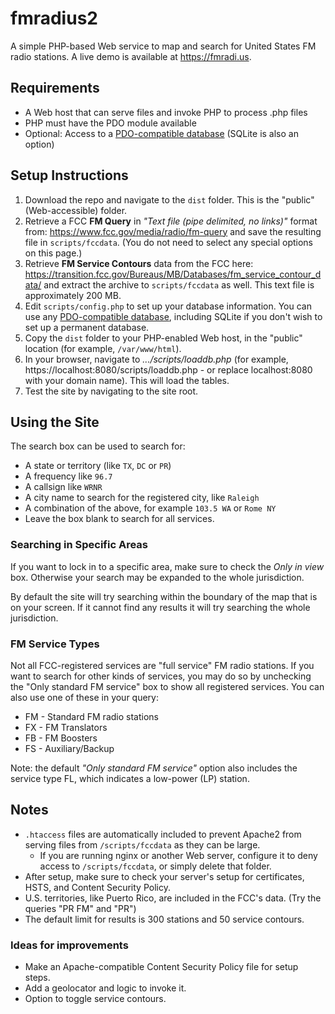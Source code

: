 # fmradius2
A simple PHP-based Web service to map and search for United States FM radio stations.  A live demo is available at https://fmradi.us.

## Requirements
* A Web host that can serve files and invoke PHP to process .php files
* PHP must have the PDO module available
* Optional: Access to a [PDO-compatible database](https://www.php.net/manual/en/pdo.drivers.php) (SQLite is also an option)

## Setup Instructions
1. Download the repo and navigate to the `dist` folder.  This is the "public" (Web-accessible) folder.
2. Retrieve a FCC **FM Query** in *"Text file (pipe delimited, no links)"* format from: https://www.fcc.gov/media/radio/fm-query and save the resulting file in `scripts/fccdata`.  (You do not need to select any special options on this page.)
3. Retrieve **FM Service Contours** data from the FCC here: https://transition.fcc.gov/Bureaus/MB/Databases/fm_service_contour_data/ and extract the archive to `scripts/fccdata` as well.  This text file is approximately 200 MB.
4. Edit `scripts/config.php` to set up your database information.  You can use any [PDO-compatible database](https://www.php.net/manual/en/pdo.drivers.php), including SQLite if you don't wish to set up a permanent database.
5. Copy the `dist` folder to your PHP-enabled Web host, in the "public" location (for example, `/var/www/html`).
6. In your browser, navigate to *.../scripts/loaddb.php* (for example, https://localhost:8080/scripts/loaddb.php - or replace localhost:8080 with your domain name).  This will load the tables.
7. Test the site by navigating to the site root.

## Using the Site
The search box can be used to search for:
* A state or territory (like `TX`, `DC` or `PR`)
* A frequency like `96.7`
* A callsign like `WRNR`
* A city name to search for the registered city, like `Raleigh`
* A combination of the above, for example `103.5 WA` or `Rome NY`
* Leave the box blank to search for all services.

### Searching in Specific Areas
If you want to lock in to a specific area, make sure to check the *Only in view* box.  Otherwise your search may be expanded to the whole jurisdiction.

By default the site will try searching within the boundary of the map that is on your screen.  If it cannot find any results it will try searching the whole jurisdiction.

### FM Service Types
Not all FCC-registered services are "full service" FM radio stations.  If you want to search for other kinds of services, you may do so by unchecking the "Only standard FM service" box to show all registered services.  You can also use one of these in your query:
* FM - Standard FM radio stations
* FX - FM Translators
* FB - FM Boosters
* FS - Auxiliary/Backup

Note: the default *"Only standard FM service"* option also includes the service type FL, which indicates a low-power (LP) station.

## Notes
* `.htaccess` files are automatically included to prevent Apache2 from serving files from `/scripts/fccdata` as they can be large.
  * If you are running nginx or another Web server, configure it to deny access to `/scripts/fccdata`, or simply delete that folder.
* After setup, make sure to check your server's setup for certificates, HSTS, and Content Security Policy.
* U.S. territories, like Puerto Rico, are included in the FCC's data.  (Try the queries "PR FM" and "PR")
* The default limit for results is 300 stations and 50 service contours.

### Ideas for improvements
* Make an Apache-compatible Content Security Policy file for setup steps.
* Add a geolocator and logic to invoke it.
* Option to toggle service contours.
